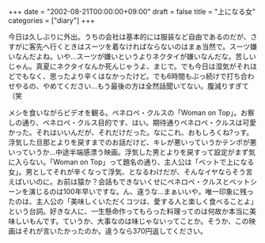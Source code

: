 +++
date = "2002-08-21T00:00:00+09:00"
draft = false
title = "上になる女"
categories = ["diary"]
+++

今日は久しぶりに外出。うちの会社は基本的には服装など自由であるのだが、さすがに客先へ行くときはスーツを着なければならないのはまぁ当然で。スーツ嫌いなんだよね。いや...スーツが嫌いというよりネクタイが嫌いなんだな。苦しいじゃん。真夏にネクタイなんか死んじゃうよ、まじで。でも今日は湿気がそれほどでもなく、思ったより辛くはなかったけど。でも6時間もぶっ続けで打ち合わせやるの、やめてください...もう最後の方は全然話聞いてない。腹減りすぎて（笑

メシを食いながらビデオを観る。ペネロペ・クルスの「Woman on Top」。お察しの通り、ペネロペ・クルス目的です、はい。期待通りペネロペ・クルスは可愛かった。それはいいんだが、それだけだった。なにこれ、おもしろくね?っす。浮気した旦那とよりを戻すまでのお話だけど、キレが悪いっていうかテンポが悪いっていうか...中途半端感漂う映画。浮気した男とよりを戻すって設定がまず気に入らない。「Woman on Top」って題名の通り、主人公は「ベットで上になる女」。男としてそれが辛くなって浮気、となるわけだが、そんなイヤならそう言えばいいのに。お前は猿か？会話もできないくせにペネロペ・クルスとベットシーンを演じるのは100年早いですな。ん、違うな...まぁいいや。唯一印象に残ったのは、主人公の「美味しくいただくコツは、愛する人と楽しく食べることよ」という台詞。好きな人に、一生懸命作ってもらった料理ってのは何故か本当に美味しいもんです。ていうか、大事なのは味じゃないってことか。そうか、この映画はそれが言いたかったのか。違うなら370円返してください。
